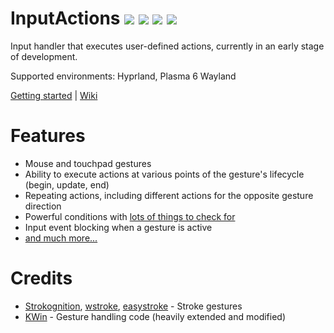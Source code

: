# InputActions <img src="https://img.shields.io/badge/c%2B%2B-blue"> <a href="https://github.com/taj-ny/InputActions/releases"><img src="https://img.shields.io/github/v/release/taj-ny/inputactions?color=%23009688"></a> <a href="https://github.com/taj-ny/InputActions/blob/main/LICENSE"><img src="https://img.shields.io/github/license/taj-ny/inputactions?color=%23009688"></a> <a href="https://github.com/sponsors/taj-ny"><img src="https://img.shields.io/badge/Sponsor-gray?logo=githubsponsors"></a>
Input handler that executes user-defined actions, currently in an early stage of development.

Supported environments: Hyprland, Plasma 6 Wayland

[Getting started](https://wiki.inputactions.org/main/getting-started) | [Wiki](https://wiki.inputactions.org/main)

# Features
- Mouse and touchpad gestures
- Ability to execute actions at various points of the gesture's lifecycle (begin, update, end)
- Repeating actions, including different actions for the opposite gesture direction
- Powerful conditions with [lots of things to check for](https://wiki.inputactions.org/main/variables)
- Input event blocking when a gesture is active
- [and much more...](https://wiki.inputactions.org/main)

# Credits
- [Strokognition](https://invent.kde.org/jpetso/strokognition), [wstroke](https://github.com/dkondor/wstroke), [easystroke](https://github.com/thjaeger/easystroke) - Stroke gestures
- [KWin](https://invent.kde.org/plasma/kwin) - Gesture handling code (heavily extended and modified)
